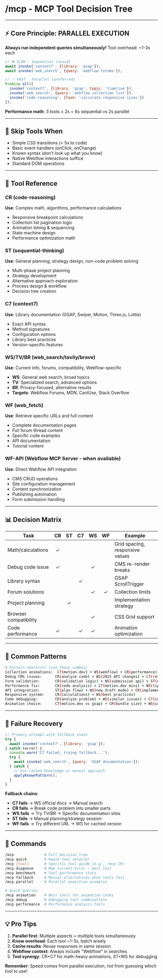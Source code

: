 # /mcp - MCP Tool Decision Tree

---

## ⚡ Core Principle: PARALLEL EXECUTION
**Always run independent queries simultaneously!** Tool overhead: ~1-3s each

```js
// ❌ SLOW - Sequential (avoid)
await invoke('context7', {library: 'gsap'});
await invoke('web_search', {query: 'webflow forums'});

// ✅ FAST - Parallel (preferred)
Promise.all([
  invoke('context7', {library: 'gsap', topic: 'timeline'}),
  invoke('web_search', {query: 'webflow collection list'}),
  invoke('code-reasoning', {task: 'calculate responsive sizes'})
]);
```

**Performance math**: 3 tools × 2s = 6s sequential vs 2s parallel

---

## 🛑 Skip Tools When
- Simple CSS transitions (< 5s to code)
- Basic event handlers (onClick, onChange)
- Known syntax (don't look up what you know)
- Native Webflow interactions suffice
- Standard DOM operations

---

## 🔧 Tool Reference

### **CR** (code-reasoning)
**Use**: Complex math, algorithms, performance calculations
- Responsive breakpoint calculations
- Collection list pagination logic
- Animation timing & sequencing
- State machine design
- Performance optimization math

### **ST** (sequential-thinking)
**Use**: General planning, strategy design, non-code problem solving
- Multi-phase project planning
- Strategy development
- Alternative approach exploration
- Process design & workflow
- Decision tree creation

### **C7** (context7)
**Use**: Library documentation (GSAP, Swiper, Motion, Three.js, Lottie)
- Exact API syntax
- Method signatures
- Configuration options
- Library best practices
- Version-specific features

### **WS/TV/BR** (web_search/tavily/brave)
**Use**: Current info, forums, compatibility, Webflow-specific
- **WS**: General web search, broad topics
- **TV**: Specialized search, advanced options
- **BR**: Privacy-focused, alternative results
- **Targets**: Webflow Forums, MDN, CanIUse, Stack Overflow

### **WF** (web_fetch)
**Use**: Retrieve specific URLs and full content
- Complete documentation pages
- Full forum thread content
- Specific code examples
- API documentation
- Tutorial content

### **WF-API** (Webflow MCP Server - when available)
**Use**: Direct Webflow API integration
- CMS CRUD operations
- Site configuration management
- Content synchronization
- Publishing automation
- Form submission handling

---

## 📊 Decision Matrix

| Task | CR | ST | C7 | WS | WF | Example |
|------|:--:|:--:|:--:|:--:|:--:|---------|
| Math/calculations | ✓ | | | | | Grid spacing, responsive values |
| Debug code issue | ✓ | | | ✓ | | CMS re-render breaks |
| Library syntax | | | ✓ | | | GSAP ScrollTrigger |
| Forum solutions | | | | ✓ | ✓ | Collection limits |
| Project planning | | ✓ | | | | Implementation strategy |
| Browser compatibility | | | | ✓ | | CSS Grid support |
| Code performance | ✓ | | ✓ | ✓ | | Animation optimization |

---

## 🎯 Common Patterns

```bash
# Pattern shortcuts (use these combos)
Collection animations:  C7(motion.dev) + WS(webflow) + CR(performance)
Debug CMS issues:      CR(analyze code) + WS(2025 API changes) + C7(reinit)
Form validation:       CR(validation logic) + WS(submission api) + ST(ux flow)
Performance fix:       CR(code analysis) + C7(motion.dev mini) + WS(tips)
API integration:       ST(plan flow) + WS(new draft mode) + CR(implementation)
Responsive system:     CR(calculations) + WS(best practices)
Code debugging:        CR(analyze problem) + WS(similar issues) + C7(syntax)
Animation choice:      C7(motion.dev vs gsap) + CR(bundle size) + WS(use cases)
```

---

## 🚨 Failure Recovery

```js
// Primary attempt with fallback chain
try {
  await invoke('context7', {library: 'gsap'});
} catch (error) {
  console.warn('C7 failed, trying fallback...');
  try {
    await invoke('web_search', {query: 'GSAP documentation'});
  } catch {
    // Use cached knowledge or manual approach
    applyKnownPattern();
  }
}
```

**Fallback chains**:
- **C7 fails** → WS official docs → Manual search
- **CR fails** → Break code problem into smaller parts
- **WS fails** → Try TV/BR → Specific documentation sites
- **ST fails** → Manual planning/strategy session
- **WF fails** → Try different URL → WS for cached version

---

## 📍 Commands

```bash
/mcp              # Full decision tree
/mcp quick        # Rapid tool selector
/mcp [tool]       # Specific tool guide (e.g., /mcp CR)
/mcp diagnose     # Map current error → best tool
/mcp benchmark    # Tool performance stats
/mcp fallback     # Manual alternatives when tools fail
/mcp parallel     # Parallel execution examples

# Quick queries
/mcp animation    # Best tools for animation tasks
/mcp debug        # Debugging tool combinations
/mcp performance  # Performance analysis tools
```

---

## 💡 Pro Tips

1. **Parallel first**: Multiple aspects = multiple tools simultaneously
2. **Know overhead**: Each tool ~1-3s, batch wisely
3. **Cache results**: Reuse responses in same session
4. **Webflow context**: Always include "Webflow" in searches
5. **Tool synergy**: CR+C7 for math-heavy animations, ST+WS for debugging

**Remember**: Speed comes from parallel execution, not from guessing which tool to use!